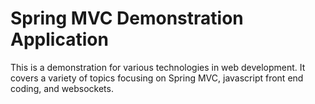# Spring MVC Demonstration Application
This is a demonstration for various technologies in web development.
It covers a variety of topics focusing on Spring MVC, javascript front end coding, and websockets.
